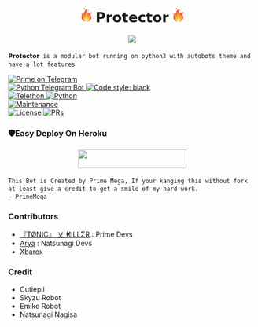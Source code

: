 <h1 align="center"><img src="./PrimeMega/resources/GeezFire.gif" width="25px"> 𝗣𝗿𝗼𝘁𝗲𝗰𝘁𝗼𝗿 <img src="./PrimeMega/resources/GeezFire.gif" width="25px"></h1>
<p align="center">
  <img src="https://telegra.ph/file/7ef04233b448db49b3a26.jpg">
</p>

`𝗣𝗿𝗼𝘁𝗲𝗰𝘁𝗼𝗿 is a modular bot running on python3 with autobots theme and have a lot features`


<a href="https://t.me/PrimeMega"> <img src="https://img.shields.io/badge/Protector-red?&logo=telegram" alt="Prime on Telegram" /> </a><br>
<a href="https://python-telegram-bot.org"> <img src="https://img.shields.io/badge/PTB-13.9.0-white?&style=flat-round&logo=github" alt="Python Telegram Bot" /> </a>
<a href="https://github.com/psf/black"><img alt="Code style: black" src="https://img.shields.io/badge/code%20style-black-000000.svg"></a><br>
<a href="https://docs.telethon.dev"> <img src="https://img.shields.io/badge/Telethon-1.24.0-red?&style=flat-round&logo=github" alt="Telethon" /> </a>
<a href="https://docs.python.org"> <img src="https://img.shields.io/badge/Python-3.10.1-purple?&style=flat-round&logo=python" alt="Python" /> </a><br>
<a href="https://GitHub.com/ZenxMato/Protector"> <img src="https://img.shields.io/badge/Maintained-Yes-yellow.svg" alt="Maintenance" /> </a><br>
<a href="https://github.com/ZenxMato/Protector/blob/main/LICENSE"> <img src="https://img.shields.io/badge/License-GPLv3-blue.svg" alt="License" /> </a>
<a href="https://makeapullrequest.com"> <img src="https://img.shields.io/badge/PRs-Welcome-blue.svg?style=flat-round" alt="PRs" /> </a>
</p>

### 🛡️Easy Deploy On Heroku

<p align="center"><a href="https://heroku.com/deploy?template=https://github.com/ZenxMato/Protector"> <img src="https://img.shields.io/badge/Deploy%20To%20Heroku-blue?style=for-the-badge&logo=heroku" width="220" height="38.45"/></a></p>

```
This Bot is Created by Prime Mega, If your kanging this without fork at least give a credit to get a smile of my hard work. 
- PrimeMega
```

### Contributors
- [『TØNIC』 乂 ₭ILLΣR](https://github.com/Tonic990) : Prime Devs
- [Arya](https://github.com/aryazakaria01) : Natsunagi Devs
- [Xbarox](https://github.com/Xbaroxx)

### Credit
- Cutiepii
- Skyzu Robot
- Emiko Robot
- Natsunagi Nagisa
